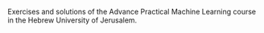 Exercises and solutions of the Advance Practical Machine Learning course in the Hebrew University of Jerusalem.
